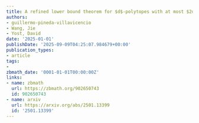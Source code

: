 ```yaml
---
title: A refined lower bound theorem for $d$-polytopes with at most $2d$ vertices
authors:
- guillermo-pineda-villavicencio
- Wang, Jie
- Yost, David
date: '2025-01-01'
publishDate: '2025-09-09T04:25:07.984679+00:00'
publication_types:
- article
tags:
- 
zbmath_date: '0001-01-01T00:00:00Z'
links:
- name: zbmath
  url: https://zbmath.org/902650743
  id: 902650743
- name: arxiv
  url: https://arxiv.org/abs/2501.13399
  id: '2501.13399'
---
```

